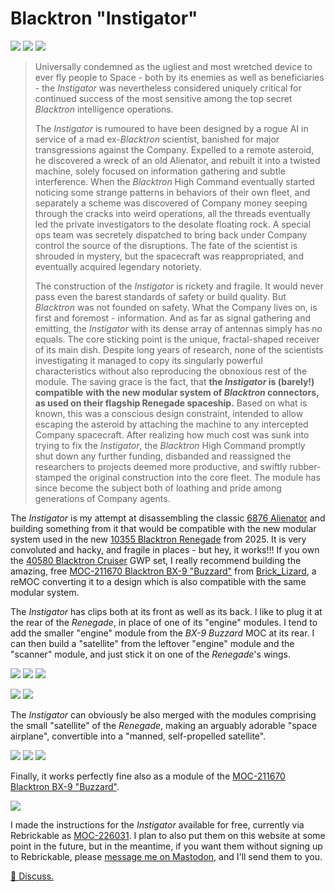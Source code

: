 # Blacktron "Instigator"

![](P_20250627_194340_1.jpg)
![](P_20250627_195820_1.jpg)
![](blacktron-instigator-v1-pose1-colf-int3.png)

> Universally condemned as the ugliest and most wretched device
> to ever fly people to Space -
> both by its enemies as well as beneficiaries -
> the _Instigator_ was nevertheless considered uniquely critical
> for continued success of the most sensitive
> among the top secret _Blacktron_ intelligence operations.
>
> The _Instigator_ is rumoured to have been designed by a rogue AI
> in service of a mad ex-_Blacktron_ scientist,
> banished for major transgressions against the Company.
> Expelled to a remote asteroid, he discovered a wreck of an old Alienator,
> and rebuilt it into a twisted machine,
> solely focused on information gathering and subtle interference.
> When the _Blacktron_ High Command eventually started noticing
> some strange patterns in behaviors of their own fleet,
> and separately a scheme was discovered of Company money
> seeping through the cracks into weird operations,
> all the threads eventually led the private investigators
> to the desolate floating rock.
> A special ops team was secretely dispatched
> to bring back under Company control the source of the disruptions.
> The fate of the scientist is shrouded in mystery,
> but the spacecraft was reappropriated,
> and eventually acquired legendary notoriety.
>
>    The construction of the _Instigator_ is rickety and fragile.
> It would never pass even the barest standards of safety or build quality.
> But _Blacktron_ was not founded on safety.
> What the Company lives on, is first and foremost - information.
> And as far as signal gathering and emitting,
> the _Instigator_ with its dense array of antennas simply has no equals.
> The core sticking point is the unique,
> fractal-shaped receiver of its main dish.
> Despite long years of research,
> none of the scientists investigating it
> managed to copy its singularly powerful characteristics
> without also reproducing the obnoxious rest of the module.
> The saving grace is the fact,
> that **the _Instigator_ is (barely!) compatible**
> **with the new modular system of _Blacktron_ connectors,**
> **as used on their flagship Renegade spaceship.**
> Based on what is known, this was a conscious design constraint,
> intended to allow escaping the asteroid
> by attaching the machine to any intercepted Company spacecraft.
> After realizing how much cost was sunk into trying to fix the _Instigator_,
> the _Blacktron_ High Command promptly shut down any further funding,
> disbanded and reassigned the researchers
> to projects deemed more productive,
> and swiftly rubber-stamped the original construction into the core fleet.
> The module has since become the subject both of loathing and pride
> among generations of Company agents.

The _Instigator_ is my attempt at disassembling the classic
[6876 Alienator](https://rebrickable.com/sets/6876-1/alienator/)
and building something from it that would be compatible
with the new modular system used in the new
[10355 Blacktron Renegade](https://rebrickable.com/sets/10355-1/blacktron-renegade)
from 2025.
It is very convoluted and hacky, and fragile in places - but hey, it works!!!
If you own the
[40580 Blacktron Cruiser](https://rebrickable.com/sets/40580-1/blacktron-cruiser)
GWP set,
I really recommend building the amazing, free
[MOC-211670 Blacktron BX-9 "Buzzard"](https://rebrickable.com/mocs/MOC-211670/Brick_Lizard/blacktron-bx-9-buzzard/)
from
[Brick_Lizard](https://rebrickable.com/users/Brick_Lizard/mocs/),
a reMOC converting it to a design
which is also compatible with the same modular system.

The _Instigator_ has clips both at its front as well as its back.
I like to plug it at the rear of the _Renegade_,
in place of one of its "engine" modules.
I tend to add the smaller "engine" module
from the _BX-9 Buzzard_ MOC at its rear.
I can then build a "satellite"
from the leftover "engine" module
and the "scanner" module,
and just stick it on one of the _Renegade_'s wings.

![](P_20250627_200537_1.jpg)
![](P_20250627_202303_1.jpg)
![](P_20250627_203704_2.jpg)

![](P_20250627_183717.jpg)
![](P_20250627_183815_1.jpg)

The _Instigator_ can obviously be also merged with the modules
comprising the small "satellite" of the _Renegade_,
making an arguably adorable "space airplane",
convertible into a "manned, self-propelled satellite".

![](P_20250627_001808_1.jpg)
![](P_20250627_001754_1.jpg)
![](P_20250627_200923_1.jpg)

Finally, it works perfectly fine also as a module of the
[MOC-211670 Blacktron BX-9 "Buzzard"](https://rebrickable.com/mocs/MOC-211670/Brick_Lizard/blacktron-bx-9-buzzard/).

![](P_20250627_002825_1.jpg)

I made the instructions for the _Instigator_ available for free,
currently via Rebrickable as
[MOC-226031](https://rebrickable.com/mocs/MOC-226031/akavel/blacktron-instigator).
I plan to also put them on this website at some point in the future,
but in the meantime, if you want them without signing up to Rebrickable,
please [message me on Mastodon](https://merveilles.town/@akavel),
and I'll send them to you.

[💬 Discuss.](https://merveilles.town/@akavel/114767669131115394)

